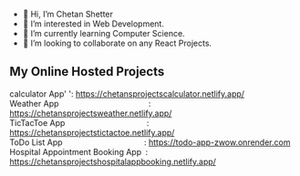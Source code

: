 - 👋 Hi, I’m Chetan Shetter
- 👀 I’m interested in Web Development.
- 🌱 I’m currently learning Computer Science.
- 💞️ I’m looking to collaborate on any React Projects.

## My Online Hosted Projects

calculator App'                   ': https://chetansprojectscalculator.netlify.app/  
Weather App`                      `: https://chetansprojectsweather.netlify.app/  
TicTacToe App`                    `: https://chetansprojectstictactoe.netlify.app/  
ToDo List App`                    `: https://todo-app-zwow.onrender.com  
Hospital Appointment Booking App` `: https://chetansprojectshospitalappbooking.netlify.app/  

<!---
ChetanS07/ChetanS07 is a ✨ special ✨ repository because its `README.md` (this file) appears on your GitHub profile.
You can click the Preview link to take a look at your changes.
--->
